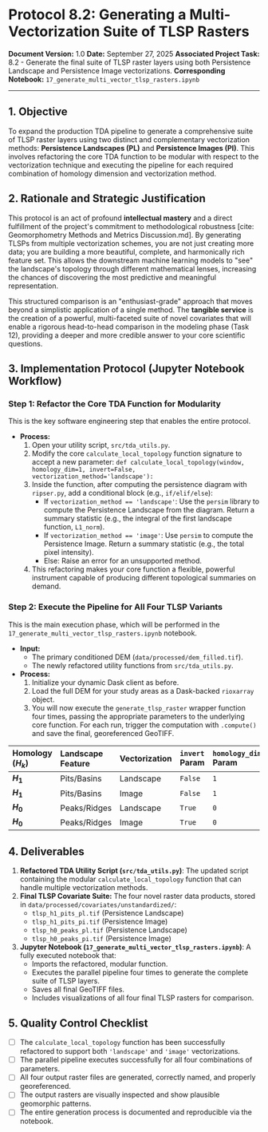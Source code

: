 # Protocol 8.2: Generating a Multi-Vectorization Suite of TLSP Rasters

**Document Version:** 1.0
**Date:** September 27, 2025
**Associated Project Task:** 8.2 - Generate the final suite of TLSP raster layers using both Persistence Landscape and Persistence Image vectorizations.
**Corresponding Notebook:** `17_generate_multi_vector_tlsp_rasters.ipynb`

---

## 1. Objective

To expand the production TDA pipeline to generate a comprehensive suite of TLSP raster layers using two distinct and complementary vectorization methods: **Persistence Landscapes (PL)** and **Persistence Images (PI)**. This involves refactoring the core TDA function to be modular with respect to the vectorization technique and executing the pipeline for each required combination of homology dimension and vectorization method.

## 2. Rationale and Strategic Justification

This protocol is an act of profound **intellectual mastery** and a direct fulfillment of the project's commitment to methodological robustness [cite: Geomorphometry Methods and Metrics Discussion.md]. By generating TLSPs from multiple vectorization schemes, you are not just creating more data; you are building a more beautiful, complete, and harmonically rich feature set. This allows the downstream machine learning models to "see" the landscape's topology through different mathematical lenses, increasing the chances of discovering the most predictive and meaningful representation.

This structured comparison is an "enthusiast-grade" approach that moves beyond a simplistic application of a single method. The **tangible service** is the creation of a powerful, multi-faceted suite of novel covariates that will enable a rigorous head-to-head comparison in the modeling phase (Task 12), providing a deeper and more credible answer to your core scientific questions.

## 3. Implementation Protocol (Jupyter Notebook Workflow)

### Step 1: Refactor the Core TDA Function for Modularity
This is the key software engineering step that enables the entire protocol.

* **Process:**
    1.  Open your utility script, `src/tda_utils.py`.
    2.  Modify the core `calculate_local_topology` function signature to accept a new parameter: `def calculate_local_topology(window, homology_dim=1, invert=False, vectorization_method='landscape'):`
    3.  Inside the function, after computing the persistence diagram with `ripser.py`, add a conditional block (e.g., `if/elif/else`):
        * If `vectorization_method == 'landscape'`: Use the `persim` library to compute the Persistence Landscape from the diagram. Return a summary statistic (e.g., the integral of the first landscape function, `L1_norm`).
        * If `vectorization_method == 'image'`: Use `persim` to compute the Persistence Image. Return a summary statistic (e.g., the total pixel intensity).
        * Else: Raise an error for an unsupported method.
    4.  This refactoring makes your core function a flexible, powerful instrument capable of producing different topological summaries on demand.

### Step 2: Execute the Pipeline for All Four TLSP Variants
This is the main execution phase, which will be performed in the `17_generate_multi_vector_tlsp_rasters.ipynb` notebook.

* **Input:**
    * The primary conditioned DEM (`data/processed/dem_filled.tif`).
    * The newly refactored utility functions from `src/tda_utils.py`.
* **Process:**
    1.  Initialize your dynamic Dask client as before.
    2.  Load the full DEM for your study areas as a Dask-backed `rioxarray` object.
    3.  You will now execute the `generate_tlsp_raster` wrapper function four times, passing the appropriate parameters to the underlying core function. For each run, trigger the computation with `.compute()` and save the final, georeferenced GeoTIFF.

| Homology ($H_k$) | Landscape Feature | Vectorization | `invert` Param | `homology_dim` Param | `vectorization_method` Param | Output Filename |
| :--- | :--- | :--- | :--- | :--- | :--- | :--- |
| **$H_1$** | Pits/Basins | Landscape | `False` | `1` | `'landscape'` | `tlsp_h1_pits_pl.tif` |
| **$H_1$** | Pits/Basins | Image | `False` | `1` | `'image'` | `tlsp_h1_pits_pi.tif` |
| **$H_0$** | Peaks/Ridges | Landscape | `True` | `0` | `'landscape'` | `tlsp_h0_peaks_pl.tif` |
| **$H_0$** | Peaks/Ridges | Image | `True` | `0` | `'image'` | `tlsp_h0_peaks_pi.tif` |



## 4. Deliverables

1.  **Refactored TDA Utility Script (`src/tda_utils.py`)**: The updated script containing the modular `calculate_local_topology` function that can handle multiple vectorization methods.
2.  **Final TLSP Covariate Suite:** The four novel raster data products, stored in `data/processed/covariates/unstandardized/`:
    * `tlsp_h1_pits_pl.tif` (Persistence Landscape)
    * `tlsp_h1_pits_pi.tif` (Persistence Image)
    * `tlsp_h0_peaks_pl.tif` (Persistence Landscape)
    * `tlsp_h0_peaks_pi.tif` (Persistence Image)
3.  **Jupyter Notebook (`17_generate_multi_vector_tlsp_rasters.ipynb`)**: A fully executed notebook that:
    * Imports the refactored, modular function.
    * Executes the parallel pipeline four times to generate the complete suite of TLSP layers.
    * Saves all final GeoTIFF files.
    * Includes visualizations of all four final TLSP rasters for comparison.

## 5. Quality Control Checklist

* [ ] The `calculate_local_topology` function has been successfully refactored to support both `'landscape'` and `'image'` vectorizations.
* [ ] The parallel pipeline executes successfully for all four combinations of parameters.
* [ ] All four output raster files are generated, correctly named, and properly georeferenced.
* [ ] The output rasters are visually inspected and show plausible geomorphic patterns.
* [ ] The entire generation process is documented and reproducible via the notebook.